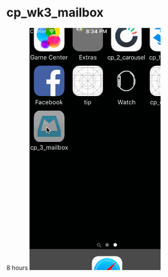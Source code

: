 # cp_wk3_mailbox
8 hours 
![alt tag](https://github.com/cheeriocheng/cp_wk3_mailbox/blob/master/demo.gif)